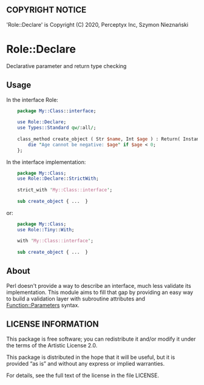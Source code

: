 ## COPYRIGHT NOTICE

'Role::Declare' is Copyright (C) 2020, Perceptyx Inc, Szymon Nieznański

# Role::Declare

Declarative parameter and return type checking

## Usage

In the interface Role:

```perl
    package My::Class::interface;
    
    use Role::Declare;
    use Types::Standard qw/:all/;
    
    class_method create_object ( Str $name, Int $age ) : Return( InstanceOf['My::Class'] ) {
        die "Age cannot be negative: $age" if $age < 0;
    };
```

In the interface implementation:

```perl
    package My::Class;
    use Role::Declare::StrictWith;
    
    strict_with 'My::Class::interface';
    
    sub create_object { ...  }
```

or:

```perl
    package My::Class;
    use Role::Tiny::With;
    
    with 'My::Class::interface';
    
    sub create_object { ...  }
```

## About

Perl doesn't provide a way to describe an interface,
much less validate its implementation. This module aims to fill that gap
by providing an easy way to build a validation layer with subroutine
attributes and [Function::Parameters](https://metacpan.org/pod/Function::Parameters) syntax.

## LICENSE INFORMATION

This package is free software; you can redistribute it and/or modify it under
the terms of the Artistic License 2.0.

This package is distributed in the hope that it will be useful, but it is
provided “as is” and without any express or implied warranties.

For details, see the full text of the license in the file LICENSE.
